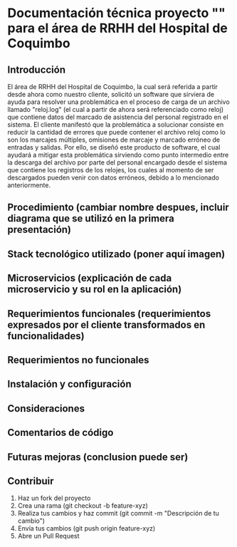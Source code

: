 # Documentación técnica proyecto "<NOMBRE>" para el área de RRHH del Hospital de Coquimbo
## Introducción
El área de RRHH del Hospital de Coquimbo, la cual será referida a partir desde ahora como nuestro cliente, solicitó un software que sirviera de ayuda para resolver una problemática en el proceso de carga de un archivo llamado "reloj.log" (el cual a partir de ahora será referenciado como reloj) que contiene datos del marcado de asistencia del personal registrado en el sistema.
El cliente manifestó que la problemática a solucionar consiste en reducir la cantidad de errores que puede contener el archivo reloj como lo son los marcajes múltiples, omisiones de marcaje y marcado erróneo de entradas y salidas.
Por ello, se diseñó este producto de software, el cual ayudará a mitigar esta problemática sirviendo como punto intermedio entre la descarga del archivo por parte del personal encargado desde el sistema que contiene los registros de los relojes, los cuales al momento de ser descargados pueden venir con datos erróneos, debido a lo mencionado anteriormente.
## Procedimiento (cambiar nombre despues, incluir diagrama que se utilizó en la primera presentación)

## Stack tecnológico utilizado (poner aquí imagen)


## Microservicios (explicación de cada microservicio y su rol en la aplicación)
## Requerimientos funcionales (requerimientos expresados por el cliente transformados en funcionalidades)
## Requerimientos no funcionales
## Instalación y configuración
## Consideraciones
## Comentarios de código
## Futuras mejoras (conclusion puede ser)

## Contribuir
1. Haz un fork del proyecto
2. Crea una rama (git checkout -b feature-xyz)
3. Realiza tus cambios y haz commit (git commit -m "Descripción de tu cambio")
4. Envía tus cambios (git push origin feature-xyz)
5. Abre un Pull Request

